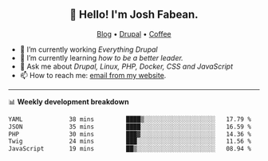 <h2 align="center">👋 Hello! I'm Josh Fabean.</h2>
<p align="center">
  <a href="https://joshfabean.com">Blog</a> •
  <a href="https://www.drupal.org/u/joshfabean">Drupal</a> •
  <a href="https://www.buymeacoffee.com/LSxne6Yr4">Coffee</a>
</p>

- 🔭 I’m currently working *Everything Drupal*
- 🌱 I’m currently learning *how to be a better leader.*
- 💬 Ask me about *Drupal, Linux, PHP, Docker, CSS and JavaScript*
- 📫 How to reach me: [email from my website](https://joshfabean.com).

-------

📊 **Weekly development breakdown**
<!--START_SECTION:waka-->

```txt
YAML             38 mins         ████▒░░░░░░░░░░░░░░░░░░░░   17.79 %
JSON             35 mins         ████░░░░░░░░░░░░░░░░░░░░░   16.59 %
PHP              30 mins         ███▓░░░░░░░░░░░░░░░░░░░░░   14.36 %
Twig             24 mins         ███░░░░░░░░░░░░░░░░░░░░░░   11.56 %
JavaScript       19 mins         ██▒░░░░░░░░░░░░░░░░░░░░░░   08.94 %
```

<!--END_SECTION:waka-->

<!--
**fabean/fabean** is a ✨ _special_ ✨ repository because its `README.md` (this file) appears on your GitHub profile.

Here are some ideas to get you started:

- 🔭 I’m currently working on ...
- 🌱 I’m currently learning ...
- 👯 I’m looking to collaborate on ...
- 🤔 I’m looking for help with ...
- 💬 Ask me about ...
- 📫 How to reach me: ...
- 😄 Pronouns: ...
- ⚡ Fun fact: ...
-->
